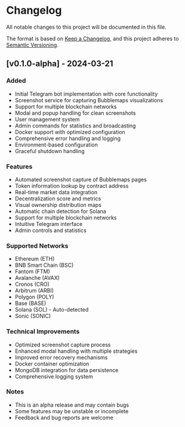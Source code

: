 # Changelog

All notable changes to this project will be documented in this file.

The format is based on [Keep a Changelog](https://keepachangelog.com/en/1.0.0/),
and this project adheres to [Semantic Versioning](https://semver.org/spec/v2.0.0.html).

## [v0.1.0-alpha] - 2024-03-21

### Added
- Initial Telegram bot implementation with core functionality
- Screenshot service for capturing Bubblemaps visualizations
- Support for multiple blockchain networks
- Modal and popup handling for clean screenshots
- User management system
- Admin commands for statistics and broadcasting
- Docker support with optimized configuration
- Comprehensive error handling and logging
- Environment-based configuration
- Graceful shutdown handling

### Features
- Automated screenshot capture of Bubblemaps pages
- Token information lookup by contract address
- Real-time market data integration
- Decentralization score and metrics
- Visual ownership distribution maps
- Automatic chain detection for Solana
- Support for multiple blockchain networks
- Intuitive Telegram interface
- Admin controls and statistics

### Supported Networks
- Ethereum (ETH)
- BNB Smart Chain (BSC)
- Fantom (FTM)
- Avalanche (AVAX)
- Cronos (CRO)
- Arbitrum (ARBI)
- Polygon (POLY)
- Base (BASE)
- Solana (SOL) - Auto-detected
- Sonic (SONIC)

### Technical Improvements
- Optimized screenshot capture process
- Enhanced modal handling with multiple strategies
- Improved error recovery mechanisms
- Docker container optimization
- MongoDB integration for data persistence
- Comprehensive logging system

### Notes
- This is an alpha release and may contain bugs
- Some features may be unstable or incomplete
- Feedback and bug reports are welcome 
